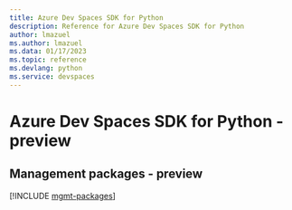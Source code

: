 ```yaml
---
title: Azure Dev Spaces SDK for Python
description: Reference for Azure Dev Spaces SDK for Python
author: lmazuel
ms.author: lmazuel
ms.data: 01/17/2023
ms.topic: reference
ms.devlang: python
ms.service: devspaces
---
```

# Azure Dev Spaces SDK for Python - preview

## Management packages - preview
[!INCLUDE [mgmt-packages](dev-spaces-mgmt-index.md)]